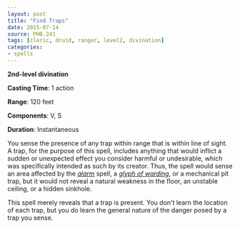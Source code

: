 ```yaml
---
layout: post
title: "Find Traps"
date: 2015-07-14
source: PHB.241
tags: [cleric, druid, ranger, level2, divination]
categories:
- spells
---
```


**2nd-level divination**

**Casting Time**: 1 action

**Range**: 120 feet

**Components**: V, S

**Duration**: Instantaneous

You sense the presence of any trap within range that is within line of sight. A trap, for the purpose of this spell, includes anything that would inflict a sudden or unexpected effect you consider harmful or undesirable, which was specifically intended as such by its creator. Thus, the spell would sense an area affected by the *[alarm](alarm "alarm (lvl 1)")* spell, a *[glyph of warding](glyph-of-warding "glyph of warding (lvl 3)")*, or a mechanical pit trap, but it would not reveal a natural weakness in the floor, an unstable ceiling, or a hidden sinkhole.

This spell merely reveals that a trap is present. You don't learn the location of each trap, but you do learn the general nature of the danger posed by a trap you sense.
